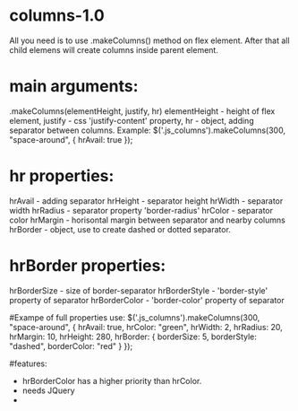 # columns-1.0
All you need is to use .makeColumns() method on flex element. After that all child elemens will create columns inside parent element.

# main arguments:
.makeColumns(elementHeight, justify, hr)
elementHeight - height of flex element, 
justify - css 'justify-content' property,
hr - object, adding separator between columns.
Example:
$('.js_columns').makeColumns(300, "space-around", {
        hrAvail: true
});

# hr properties:
hrAvail - adding separator
hrHeight - separator height
hrWidth - separator width
hrRadius - separator property 'border-radius'
hrColor - separator color
hrMargin - horisontal margin between separator and nearby columns
hrBorder - object, use to create dashed or dotted separator.

# hrBorder properties:
hrBorderSize - size of border-separator
hrBorderStyle - 'border-style' property of separator
hrBorderColor - 'border-color' property of separator

#Exampe of full properties use:
$('.js_columns').makeColumns(300, "space-around", {
        hrAvail: true,
        hrColor: "green",
        hrWidth: 2,
        hrRadius: 20,
        hrMargin: 10,
        hrHeight: 280,
        hrBorder: {
            borderSize: 5,
            borderStyle: "dashed",
            borderColor: "red"
        }
});

#features:
- hrBorderColor has a higher priority than hrColor.
- needs JQuery
-  

